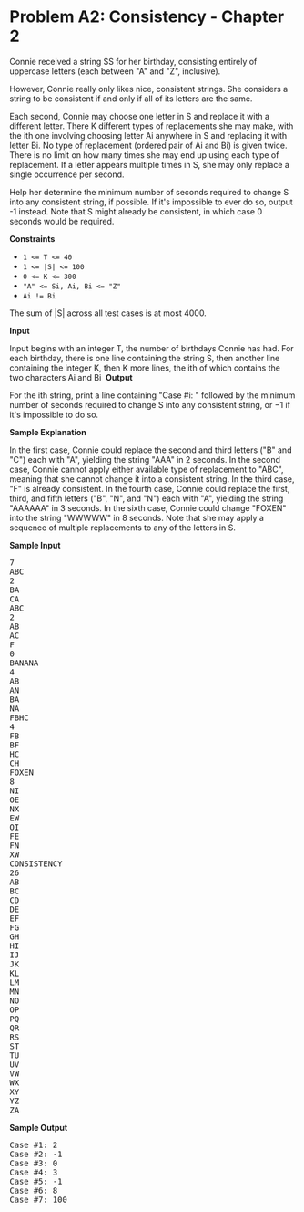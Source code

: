# Problem A2: Consistency - Chapter 2

Connie received a string SS for her birthday, consisting entirely of uppercase letters (each between "A" and "Z", inclusive).

However, Connie really only likes nice, consistent strings. She considers a string to be consistent if and only if all of its letters are the same.

Each second, Connie may choose one letter in S and replace it with a different letter. There K different types of replacements she may make, with the ith one involving choosing letter Ai anywhere in S and replacing it with letter Bi. No type of replacement (ordered pair of Ai and Bi) is given twice. There is no limit on how many times she may end up using each type of replacement. If a letter appears multiple times in S, she may only replace a single occurrence per second.

Help her determine the minimum number of seconds required to change S into any consistent string, if possible. If it's impossible to ever do so, output -1 instead. Note that S might already be consistent, in which case 0 seconds would be required.

**Constraints**
- `1 <= T <= 40`
- `1 <= |S| <= 100`
- `0 <= K <= 300`
- `"A" <= Si, Ai, Bi <= "Z"`
- `Ai != Bi`

The sum of |S| across all test cases is at most 4000.

**Input**

Input begins with an integer T, the number of birthdays Connie has had. For each birthday, there is one line containing the string S, then another line containing the integer K, then K more lines, the ith of which contains the two characters Ai and Bi 
​
**Output**

For the ith string, print a line containing "Case #i: " followed by the minimum number of seconds required to change S into any consistent string, or −1 if it's impossible to do so.

**Sample Explanation**

In the first case, Connie could replace the second and third letters ("B" and "C") each with "A", yielding the string "AAA" in 2 seconds.
In the second case, Connie cannot apply either available type of replacement to "ABC", meaning that she cannot change it into a consistent string.
In the third case, "F" is already consistent.
In the fourth case, Connie could replace the first, third, and fifth letters ("B", "N", and "N") each with "A", yielding the string "AAAAAA" in 3 seconds.
In the sixth case, Connie could change "FOXEN" into the string "WWWWW" in 8 seconds. Note that she may apply a sequence of multiple replacements to any of the letters in S.

**Sample Input**
<pre>
7
ABC
2
BA
CA
ABC
2
AB
AC
F
0
BANANA
4
AB
AN
BA
NA
FBHC
4
FB
BF
HC
CH
FOXEN
8
NI
OE
NX
EW
OI
FE
FN
XW
CONSISTENCY
26
AB
BC
CD
DE
EF
FG
GH
HI
IJ
JK
KL
LM
MN
NO
OP
PQ
QR
RS
ST
TU
UV
VW
WX
XY
YZ
ZA
</pre>

**Sample Output**

<pre>
Case #1: 2
Case #2: -1
Case #3: 0
Case #4: 3
Case #5: -1
Case #6: 8
Case #7: 100
</pre>